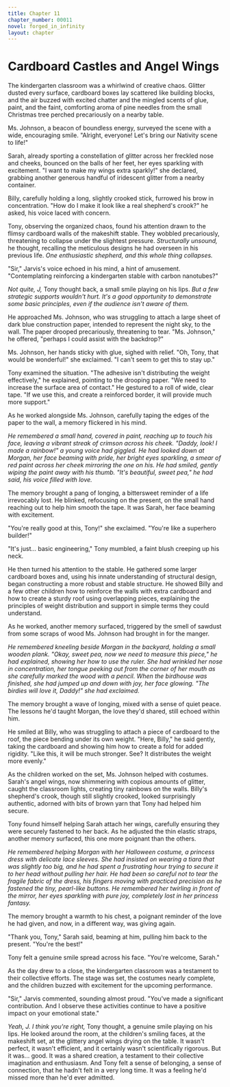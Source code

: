 ```yaml
---
title: Chapter 11
chapter_number: 00011
novel: forged_in_infinity
layout: chapter
---
```


# **Cardboard Castles and Angel Wings**

The kindergarten classroom was a whirlwind of creative chaos. Glitter
dusted every surface, cardboard boxes lay scattered like building
blocks, and the air buzzed with excited chatter and the mingled scents
of glue, paint, and the faint, comforting aroma of pine needles from the
small Christmas tree perched precariously on a nearby table.

Ms. Johnson, a beacon of boundless energy, surveyed the scene with a
wide, encouraging smile. "Alright, everyone! Let's bring our Nativity
scene to life!"

Sarah, already sporting a constellation of glitter across her freckled
nose and cheeks, bounced on the balls of her feet, her eyes sparkling
with excitement. "I want to make my wings extra sparkly!" she declared,
grabbing another generous handful of iridescent glitter from a nearby
container.

Billy, carefully holding a long, slightly crooked stick, furrowed his
brow in concentration. "How do I make it look like a real shepherd's
crook?" he asked, his voice laced with concern.

Tony, observing the organized chaos, found his attention drawn to the
flimsy cardboard walls of the makeshift stable. They wobbled
precariously, threatening to collapse under the slightest pressure.
*Structurally unsound,* he thought, recalling the meticulous designs he
had overseen in his previous life. *One enthusiastic shepherd, and this
whole thing collapses.*

"Sir," Jarvis's voice echoed in his mind, a hint of amusement.
"Contemplating reinforcing a kindergarten stable with carbon nanotubes?"

*Not quite, J,* Tony thought back, a small smile playing on his lips.
*But a few strategic supports wouldn't hurt. It's a good opportunity to
demonstrate some basic principles, even if the audience isn't aware of
them.*

He approached Ms. Johnson, who was struggling to attach a large sheet of
dark blue construction paper, intended to represent the night sky, to
the wall. The paper drooped precariously, threatening to tear. "Ms.
Johnson," he offered, "perhaps I could assist with the backdrop?"

Ms. Johnson, her hands sticky with glue, sighed with relief. "Oh, Tony,
that would be wonderful!" she exclaimed. "I can't seem to get this to
stay up."

Tony examined the situation. "The adhesive isn't distributing the weight
effectively," he explained, pointing to the drooping paper. "We need to
increase the surface area of contact." He gestured to a roll of wide,
clear tape. "If we use this, and create a reinforced border, it will
provide much more support."

As he worked alongside Ms. Johnson, carefully taping the edges of the
paper to the wall, a memory flickered in his mind.

*He remembered a small hand, covered in paint, reaching up to touch his
face, leaving a vibrant streak of crimson across his cheek. "Daddy,
look! I made a rainbow!" a young voice had giggled. He had looked down
at Morgan, her face beaming with pride, her bright eyes sparkling, a
smear of red paint across her cheek mirroring the one on his. He had
smiled, gently wiping the paint away with his thumb. "It's beautiful,
sweet pea," he had said, his voice filled with love.*

The memory brought a pang of longing, a bittersweet reminder of a life
irrevocably lost. He blinked, refocusing on the present, on the small
hand reaching out to help him smooth the tape. It was Sarah, her face
beaming with excitement.

"You're really good at this, Tony!" she exclaimed. "You're like a
superhero builder!"

"It's just... basic engineering," Tony mumbled, a faint blush creeping
up his neck.

He then turned his attention to the stable. He gathered some larger
cardboard boxes and, using his innate understanding of structural
design, began constructing a more robust and stable structure. He showed
Billy and a few other children how to reinforce the walls with extra
cardboard and how to create a sturdy roof using overlapping pieces,
explaining the principles of weight distribution and support in simple
terms they could understand.

As he worked, another memory surfaced, triggered by the smell of sawdust
from some scraps of wood Ms. Johnson had brought in for the manger.

*He remembered kneeling beside Morgan in the backyard, holding a small
wooden plank. "Okay, sweet pea, now we need to measure this piece," he
had explained, showing her how to use the ruler. She had wrinkled her
nose in concentration, her tongue peeking out from the corner of her
mouth as she carefully marked the wood with a pencil. When the birdhouse
was finished, she had jumped up and down with joy, her face glowing.
\"The birdies will love it, Daddy!\" she had exclaimed.*

The memory brought a wave of longing, mixed with a sense of quiet peace.
The lessons he'd taught Morgan, the love they'd shared, still echoed
within him.

He smiled at Billy, who was struggling to attach a piece of cardboard to
the roof, the piece bending under its own weight. "Here, Billy," he said
gently, taking the cardboard and showing him how to create a fold for
added rigidity. "Like this, it will be much stronger. See? It
distributes the weight more evenly."

As the children worked on the set, Ms. Johnson helped with costumes.
Sarah's angel wings, now shimmering with copious amounts of glitter,
caught the classroom lights, creating tiny rainbows on the walls.
Billy's shepherd's crook, though still slightly crooked, looked
surprisingly authentic, adorned with bits of brown yarn that Tony had
helped him secure.

Tony found himself helping Sarah attach her wings, carefully ensuring
they were securely fastened to her back. As he adjusted the thin elastic
straps, another memory surfaced, this one more poignant than the others.

*He remembered helping Morgan with her Halloween costume, a princess
dress with delicate lace sleeves. She had insisted on wearing a tiara
that was slightly too big, and he had spent a frustrating hour trying to
secure it to her head without pulling her hair. He had been so careful
not to tear the fragile fabric of the dress, his fingers moving with
practiced precision as he fastened the tiny, pearl-like buttons. He
remembered her twirling in front of the mirror, her eyes sparkling with
pure joy, completely lost in her princess fantasy.*

The memory brought a warmth to his chest, a poignant reminder of the
love he had given, and now, in a different way, was giving again.

"Thank you, Tony," Sarah said, beaming at him, pulling him back to the
present. "You're the best!"

Tony felt a genuine smile spread across his face. "You're welcome,
Sarah."

As the day drew to a close, the kindergarten classroom was a testament
to their collective efforts. The stage was set, the costumes nearly
complete, and the children buzzed with excitement for the upcoming
performance.

"Sir," Jarvis commented, sounding almost proud. "You've made a
significant contribution. And I observe these activities continue to
have a positive impact on your emotional state."

*Yeah, J. I think you're right,* Tony thought, a genuine smile playing
on his lips. He looked around the room, at the children's smiling faces,
at the makeshift set, at the glittery angel wings drying on the table.
It wasn't perfect, it wasn't efficient, and it certainly wasn't
scientifically rigorous. But it was... good. It was a shared creation, a
testament to their collective imagination and enthusiasm. And Tony felt
a sense of belonging, a sense of connection, that he hadn't felt in a
very long time. It was a feeling he'd missed more than he'd ever
admitted.
